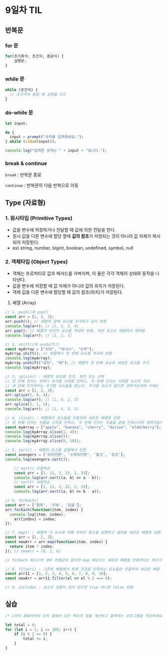 # 9일차 TIL

## 반복문

### for 문

```jsx
for(초기화식; 조건식; 증감식) {
	실행문;
}
```

### **while 문**

```jsx
while (조건식) {
  // 조건식이 참일 때 실행될 코드
}
```

### do-while 문

```jsx
let input;

do {
  input = prompt("숫자를 입력하세요.");
} while (isNaN(input));

console.log("입력한 숫자는 " + input + "입니다.");

```

### break & continue

`break` : 반복문 종료

`continue` : 반복문의 다음 반복으로 이동

## Type (자료형)

### 1.  원시타입 (Primitive Types)

- 값을 변수에 저장하거나 전달할 때 값에 의한 전달을 한다.
- 원시 값을 다른 변수에 할당 할때 **값의 참조**가 저장되는 것이 아니라 값 자체가 복사되어 저장된다.
- ex) string, number, bigint, boolean, undefined, symbol, null

### 2.  객체타입 (Object Types)

- 객체는 프로퍼티로 값과 메서드를 가며지며, 이 둘은 각각 객체의 상태와 동작을 나타낸다.
- 값을 변수에 저장할 때 값 자체가 아니라 값의 위치가 저장된다.
- 객체 값을 다른 변수에 할당할 때 값의 참조(위치)가 저장된다.
1. 배열 (Array)

```jsx
// 1. push()와 pop()
const arr = [1, 2, 3];
arr.push(4); // 배열의 끝에 요소를 추가하고 길이 반환
console.log(arr); // [1, 2, 3, 4]
arr.pop(); // 배열의 마지막 요소를 꺼내어 반환. 꺼낸 요소는 배열에서 제외됨
console.log(arr); // [1, 2, 3]

// 2. shift()와 unshift()
const myArray = ["사과", "바나나", "수박"];
myArray.shift(); // 배열에서 첫 번째 요소를 꺼내어 반환
console.log(myArray); 
myArray.unshift("오이", "배"); // 배열의 첫 번째 요소로 새로운 요소를 추가
console.log(myArray);

// 3. splice() : 배열의 요소를 추가, 제거 또는 교체
// 첫 번째 인자는 삭제나 추가를 시작할 인덱스, 두 번째 인자는 삭제할 요소의 개수.
// 세 번째 인자부터는 추가할 요소들을 받는다. 추가할 요소가 없다면 생략가능하며 이때는 삭제만 하게된다.
const arr = [1, 2, 3];
arr.splice(1, 0, 4);
console.log(arr); // [1, 4, 2, 3]
arr.splice(2, 1, 5);
console.log(arr); // [1, 4, 5, 3]

// 4. slice() : 배열에서 요소들을 추출하여 새로운 배열로 반환
// 첫 번째 인자는 추출을 시작할 인덱스, 두 번째 인자는 추출을 끝낼 인덱스이며 생략가능하다.
const myArray = ["apple", "banana", "cherry", "durian", "elderberry"];
console.log(myArray.slice(1, 4)); 
console.log(myArray.slice()); 
console.log(myArray.slice(0, 10));

// 5. sort() : 배열의 요소를 정렬해서 반환
const avengers = ['아이언맨', '스파이더맨', '헐크', '토르'];
console.log(avengers.sort());

	// sort() 오름차순
	const arr = [1, 11, 3, 22, 2, 33];
	console.log(arr.sort((a, b) => a - b));
	// sort() 내림차순
	const arr = [1, 11, 3, 22, 2, 33];
	console.log(arr.sort((a, b) => b - a));

// 6. forEach()
const arr = ['참외', '키위', '감귤'];
arr.forEach(function(item, index) {
  console.log(item, index);
	arr[index] = index;
});

// 7. map() : 배열의 각 요소에 대해 주어진 함수를 실행하고 결과를 새로운 배열로 반환
const arr = [1, 2, 3];
const newArr = arr.map(function(item, index) {
  return item * index;
}); // newArr = [0, 2, 6]

// forEach 메소드의 경우 반환값이 없지만 map 메소드는 새로운 배열을 반환한다는 차이가 있다.

// 8. filter() : 기존의 배열에서 특정 조건을 만족하는 요소들만 추출하여 새로운 배열 생성
const arr11 = [1, 2, 3, 4, 5, 6, 7, 8, 9, 10];
const newArr = arr11.filter(el => el % 2 === 0);

// 9. includes : 요소가 포함이 되어 있으면 true 아니면 false 반환
```

## 실습

```jsx
/* 1부터 100까지의 숫자 중에서 모든 짝수의 합을 계산하고 출력하는 프로그램을 작성하세요. */

let total = 0;
for (let i = 1; i <= 100; i++) {
	if (i % 2 == 0) {
		total += i;
	}
}
```